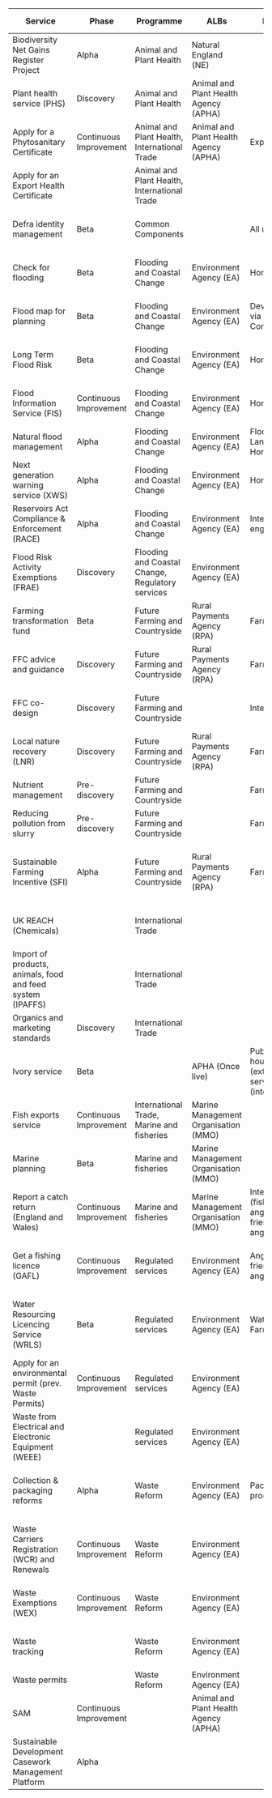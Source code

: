 | Service                                                    | Phase                  | Programme                                        | ALBs                                  | Primary users                                                                      | Current designers                                | Previous designers                           | Location   | Prototype                                                                                                            | Public URL                                                                                                                                                 | Deployed URL                                                                                           | Username | Password        |
| ---------------------------------------------------------- | ---------------------- | ------------------------------------------------ | ------------------------------------- | ---------------------------------------------------------------------------------- | ------------------------------------------------ | -------------------------------------------- | ---------- | -------------------------------------------------------------------------------------------------------------------- | ---------------------------------------------------------------------------------------------------------------------------------------------------------- | ------------------------------------------------------------------------------------------------------ | -------- | --------------- |
| Biodiversity Net Gains Register Project                    | Alpha                  | Animal and Plant Health                          | Natural England (NE)                  |                                                                                    | Current vacancy                                  |                                              |            |                                                                                                                      |                                                                                                                                                            |                                                                                                        |          |                 |
| Plant health service (PHS)                                 | Discovery              | Animal and Plant Health                          | Animal and Plant Health Agency (APHA) |                                                                                    | Ben Smithwell                                    |                                              |            |                                                                                                                      |                                                                                                                                                            |                                                                                                        |          |                 |
| Apply for a Phytosanitary Certificate                      | Continuous Improvement | Animal and Plant Health, International Trade     | Animal and Plant Health Agency (APHA) | Exporters                                                                          | Martin Coulthurst                                | Rob Langdon                                  | Remote     | [https://github.com/DEFRA/plant-exports-prototype](https://github.com/DEFRA/plant-exports-prototype)                 |                                                                                                                                                            | [https://defra-plant-exports.herokuapp.com/](https://defra-plant-exports.herokuapp.com/)               | exporter | pl4ant\_exp0rts |
| Apply for an Export Health Certificate                     |                        | Animal and Plant Health, International Trade     |                                       |                                                                                    | Martin Coulthurst                                |                                              |            | https://github.com/DEFRA/echo-prototype; https://github.com/DEFRA/echo-certifier-prototype                           |                                                                                                                                                            |                                                                                                        |          |                 |
| Defra identity management                                  | Beta                   | Common Components                                |                                       | All user groups                                                                    | Steve Murphy                                     | Chris Barrett                                | Bristol    | [https://github.com/DEFRA/idm-prototype](https://github.com/DEFRA/idm-prototype)                                     | [https://your-defra-account.defra.gov.uk/](https://your-defra-account.defra.gov.uk/)                                                                       |                                                                                                        |          |                 |
| Check for flooding                                         | Beta                   | Flooding and Coastal Change                      | Environment Agency (EA)               | Homeowners                                                                         | Dan Leech                                        |                                              | Warrington |                                                                                                                      | [https://check-for-flooding.service.gov.uk](https://check-for-flooding.service.gov.uk)                                                                     |                                                                                                        |          |                 |
| Flood map for planning                                     | Beta                   | Flooding and Coastal Change                      | Environment Agency (EA)               | Developers (usually via Flood Risk Consultants)                                    | Anthony Casey                                    | Robin Parker                                 | Warrington | [https://github.com/DEFRA/fmfp-prototype](https://github.com/DEFRA/fmfp-prototype)                                   | [https://flood-map-for-planning.service.gov.uk/](https://flood-map-for-planning.service.gov.uk/)                                                           |                                                                                                        |          |                 |
| Long Term Flood Risk                                       | Beta                   | Flooding and Coastal Change                      | Environment Agency (EA)               | Homeowners                                                                         |                                                  | Robin Parker                                 |            | [https://github.com/DEFRA/ltfri-prototype/](https://github.com/DEFRA/ltfri-prototype/)                               |                                                                                                                                                            |                                                                                                        |          |                 |
| Flood Information Service (FIS)                            | Continuous Improvement | Flooding and Coastal Change                      | Environment Agency (EA)               | Homeowners                                                                         | Dan Leech                                        | Martin Glancy                                | Warrington |                                                                                                                      |                                                                                                                                                            | [https://flood-warning-information.service.gov.uk/](https://flood-warning-information.service.gov.uk/) |          |                 |
| Natural flood management                                   | Alpha                  | Flooding and Coastal Change                      | Environment Agency (EA)               | Flood Action Groups, Landowners/Famers, Homeowners                                 | Anthony Casey                                    | Robin Parker                                 |            | https://github.com/DEFRA/nfm-v2-prototype; https://github.com/DEFRA/nfm-prototype                                    |                                                                                                                                                            |                                                                                                        |          |                 |
| Next generation warning service (XWS)                      | Alpha                  | Flooding and Coastal Change                      | Environment Agency (EA)               | Homeowners                                                                         | Christina Gyles, David Todd                      |                                              | Bristol    |                                                                                                                      |                                                                                                                                                            |                                                                                                        |          |                 |
| Reservoirs Act Compliance & Enforcement (RACE)             | Alpha                  | Flooding and Coastal Change                      | Environment Agency (EA)               | Internal staff, engineers                                                          | Current vacancy                                  |                                              |            |                                                                                                                      |                                                                                                                                                            |                                                                                                        |          |                 |
| Flood Risk Activity Exemptions (FRAE)                      | Discovery              | Flooding and Coastal Change, Regulatory services | Environment Agency (EA)               |                                                                                    |                                                  | Martin Glancy                                | Warrington |                                                                                                                      |                                                                                                                                                            |                                                                                                        |          |                 |
| Farming transformation fund                                | Beta                   | Future Farming and Countryside                   | Rural Payments Agency (RPA)           | Farmers                                                                            | Gren Hamlyn, Robert Nagy                         | Tom Frankland                                | York       | [https://github.com/DEFRA/grants-prototype](https://github.com/DEFRA/grants-prototype)                               |                                                                                                                                                            | [grants-prototype.herokuapp.com](http://grants-prototype.herokuapp.com)                                | grants   | prototype       |
| FFC advice and guidance                                    | Discovery              | Future Farming and Countryside                   | Rural Payments Agency (RPA)           | Farmers                                                                            | Afsa Akbar, Ella Dorfman                         |                                              | York       | [https://github.com/DEFRA/ffcp-guidance-proto](https://github.com/DEFRA/ffcp-guidance-proto)                         |                                                                                                                                                            |                                                                                                        |          |                 |
| FFC co-design                                              | Discovery              | Future Farming and Countryside                   |                                       | Internal staff                                                                     | Olesya Myakonkaya, Ella Dorfman                  |                                              | York       |                                                                                                                      |                                                                                                                                                            | [https://ffcp-guidance.herokuapp.com/](https://ffcp-guidance.herokuapp.com/)                           | ddts     | elmtg           |
| Local nature recovery (LNR)                                | Discovery              | Future Farming and Countryside                   | Rural Payments Agency (RPA)           | Farmers                                                                            | Ed Wallace                                       |                                              |            | [https://github.com/DEFRA/local-nature-recovery-prototype](https://github.com/DEFRA/local-nature-recovery-prototype) |                                                                                                                                                            |                                                                                                        |          |                 |
| Nutrient management                                        | Pre-discovery          | Future Farming and Countryside                   |                                       | Farmers                                                                            | Olesya Myakonkaya                                |                                              |            |                                                                                                                      |                                                                                                                                                            |                                                                                                        |          |                 |
| Reducing pollution from slurry                             | Pre-discovery          | Future Farming and Countryside                   |                                       | Farmers                                                                            | Olesya Myakonkaya                                |                                              |            |                                                                                                                      |                                                                                                                                                            |                                                                                                        |          |                 |
| Sustainable Farming Incentive (SFI)                        | Alpha                  | Future Farming and Countryside                   | Rural Payments Agency (RPA)           | Farmers                                                                            | Stuart Bamforth, Helen Oswald, Carolynn Stanford | Tom Frankland                                | York       | [https://github.com/DEFRA/sfi-prototype](https://github.com/DEFRA/sfi-prototype)                                     |                                                                                                                                                            | [https://sfi-prototype.herokuapp.com/](https://sfi-prototype.herokuapp.com/)                           | sfi      | prototype       |
| UK REACH (Chemicals)                                       |                        | International Trade                              |                                       |                                                                                    | Ralph Drenowski, Graham Riley                    |                                              |            |                                                                                                                      |                                                                                                                                                            |                                                                                                        |          |                 |
| Import of products, animals, food and feed system (IPAFFS) |                        | International Trade                              |                                       |                                                                                    | Tony Tabram, Ciara Smith, Niamh Barber           |                                              |            |                                                                                                                      |                                                                                                                                                            |                                                                                                        |          |                 |
| Organics and marketing standards                           | Discovery              | International Trade                              |                                       |                                                                                    | Millie Guest, Josephine Farr                     |                                              |            |                                                                                                                      |                                                                                                                                                            |                                                                                                        |          |                 |
| Ivory service                                              | Beta                   |                                                  | APHA (Once live)                      | Public, Auction houses, Dealers (external GOV.UK service). APHA (internal service) | Jordan Bullen                                    | Chris Barrett                                | Bristol    | [https://github.com/DEFRA/ivory-prototype](https://github.com/DEFRA/ivory-prototype)                                 |                                                                                                                                                            | [https://ivory-beta-prototype.herokuapp.com/](https://ivory-beta-prototype.herokuapp.com/)             | ivory    | bet4            |
| Fish exports service                                       | Continuous Improvement | International Trade, Marine and fisheries        | Marine Management Organisation (MMO)  |                                                                                    | Alan Kitching                                    |                                              |            |                                                                                                                      |                                                                                                                                                            |                                                                                                        |          |                 |
| Marine planning                                            | Beta                   | Marine and fisheries                             | Marine Management Organisation (MMO)  |                                                                                    |                                                  |                                              | Newcastle  |                                                                                                                      |                                                                                                                                                            |                                                                                                        |          |                 |
| Report a catch return (England and Wales)                  | Continuous Improvement | Marine and fisheries                             | Marine Management Organisation (MMO)  | Internal staff (fisheries team), anglers, friends/family of anglers                | Steve Murphy, Fiona Wickham, Jon Settle          |                                              | Bristol    | [https://github.com/DEFRA/catch-returns-prototype](https://github.com/DEFRA/catch-returns-prototype)                 | [https://catchreturn.service.gov.uk/](https://catchreturn.service.gov.uk/)                                                                                 |                                                                                                        |          |                 |
| Get a fishing licence (GAFL)                               | Continuous Improvement | Regulated services                               | Environment Agency (EA)               | Anglers, friends/family of anglers                                                 | Steve Murphy, Fiona Wickham, Jon Settle          | Cathy Dutton, Martin Glancy                  | Bristol    | https://github.com/DEFRA/fish-prototype; https://github.com/DEFRA/iwtf-prototype                                     | [https://get-fishing-licence.service.gov.uk/](https://get-fishing-licence.service.gov.uk/)                                                                 | [fish-proto.herokuapp.com/](http://fish-proto.herokuapp.com/)                                          | iwtf     | prototype       |
| Water Resourcing Licencing Service (WRLS)                  | Beta                   | Regulated services                               | Environment Agency (EA)               | Water companies, Farmers                                                           | Chris Barrett                                    | Steve Murphy, Christina Gyles, Martin Glancy | Bristol    | [https://github.com/DEFRA/wrls-prototype](https://github.com/DEFRA/wrls-prototype)                                   | [https://manage-water-abstraction-impoundment-licence.service.gov.uk/welcome](https://manage-water-abstraction-impoundment-licence.service.gov.uk/welcome) | [https://wrls-prototype.herokuapp.com/](https://wrls-prototype.herokuapp.com/)                         | water    | abstraction     |
| Apply for an environmental permit (prev. Waste Permits)    | Continuous Improvement | Regulated services                               | Environment Agency (EA)               |                                                                                    |                                                  | Christina Gyles                              | Bristol    | [https://github.com/DEFRA/environmental-permit-prototype](https://github.com/DEFRA/environmental-permit-prototype)   |                                                                                                                                                            | [https://environmental-permit.herokuapp.com/](https://environmental-permit.herokuapp.com/)             |          |                 |
| Waste from Electrical and Electronic Equipment (WEEE)      |                        | Regulated services                               | Environment Agency (EA)               |                                                                                    | Cassie Robinson                                  |                                              |            | [https://github.com/DEFRA/weee-prototype](https://github.com/DEFRA/weee-prototype)                                   |                                                                                                                                                            |                                                                                                        |          |                 |
| Collection & packaging reforms                             | Alpha                  | Waste Reform                                     | Environment Agency (EA)               | Packaging producers                                                                | Gareth Thomas, Alex Colbeck, Jenni Moolla        |                                              |            | [https://github.com/DEFRA/cpr-prototype](https://github.com/DEFRA/cpr-prototype)                                     |                                                                                                                                                            | [defra-cpr-prototype.herokuapp.com](http://defra-cpr-prototype.herokuapp.com)                          | waste    | reforms         |
| Waste Carriers Registration (WCR) and Renewals             | Continuous Improvement | Waste Reform                                     | Environment Agency (EA)               |                                                                                    |                                                  | Christina Gyles, Martin Glancy               | Bristol    | [https://github.com/DEFRA/waste-carriers-prototype](https://github.com/DEFRA/waste-carriers-prototype)               | [https://www.gov.uk/register-renew-waste-carrier-broker-dealer-england](https://www.gov.uk/register-renew-waste-carrier-broker-dealer-england)             | [https://waste-carriers.herokuapp.com/](https://waste-carriers.herokuapp.com/)                         |          |                 |
| Waste Exemptions (WEX)                                     | Continuous Improvement | Waste Reform                                     | Environment Agency (EA)               |                                                                                    | Will Bulmer                                      | Martin Glancy                                | Bristol    | [https://github.com/DEFRA/wex-prototype](https://github.com/DEFRA/wex-prototype)                                     |                                                                                                                                                            |                                                                                                        |          |                 |
| Waste tracking                                             |                        | Waste Reform                                     | Environment Agency (EA)               |                                                                                    | Mark Bateman                                     |                                              |            | [https://github.com/DEFRA/wtp-glw-prototype](https://github.com/DEFRA/wtp-glw-prototype)                             |                                                                                                                                                            | [https://wtp-glw.herokuapp.com/](https://wtp-glw.herokuapp.com/)                                       | wtp-glw  | prototype       |
| Waste permits                                              |                        | Waste Reform                                     | Environment Agency (EA)               |                                                                                    |                                                  | Martin Glancy                                |            |                                                                                                                      |                                                                                                                                                            |                                                                                                        |          |                 |
| SAM                                                        | Continuous Improvement |                                                  | Animal and Plant Health Agency (APHA) |                                                                                    | Robin Parker                                     |                                              |            |                                                                                                                      |                                                                                                                                                            |                                                                                                        |          |                 |
| Sustainable Development Casework Management Platform       | Alpha                  |                                                  |                                       |                                                                                    | David Haigh                                      |                                              |            |                                                                                                                      |                                                                                                                                                            |                                                                                                        |          |

